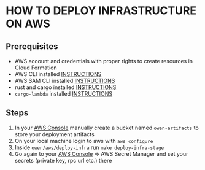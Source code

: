 # HOW TO DEPLOY INFRASTRUCTURE ON AWS

## Prerequisites

- AWS account and credentials with proper rights to create resources in Cloud Formation
- AWS CLI installed [INSTRUCTIONS](https://docs.aws.amazon.com/cli/latest/userguide/getting-started-install.html)
- AWS SAM CLI installed [INSTRUCTIONS](https://docs.aws.amazon.com/serverless-application-model/latest/developerguide/install-sam-cli.html)
- rust and cargo installed [INSTRUCTIONS](https://www.rust-lang.org/tools/install)
- `cargo-lambda` installed [INSTRUCTIONS](https://www.cargo-lambda.info/guide/getting-started.html)

## Steps

1. In your [AWS Console](https://console.aws.amazon.com/) manually create a bucket named `owen-artifacts` to store your deployment artifacts
2. On your local machine login to aws with `aws configure`
3. Inside `owen/aws/deploy-infra` run `make deploy-infra-stage`
4. Go again to your [AWS Console](https://console.aws.amazon.com/) => AWS Secret Manager and set your secrets (private key, rpc url etc.) there
